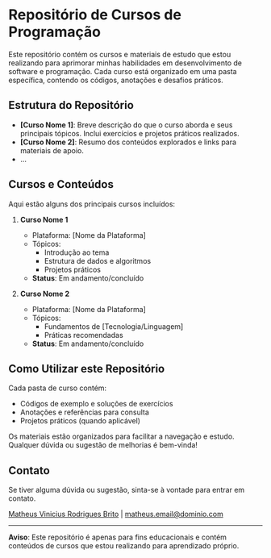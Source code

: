 # Repositório de Cursos de Programação

Este repositório contém os cursos e materiais de estudo que estou realizando para aprimorar minhas habilidades em desenvolvimento de software e programação. Cada curso está organizado em uma pasta específica, contendo os códigos, anotações e desafios práticos.

## Estrutura do Repositório

- **[Curso Nome 1]**: Breve descrição do que o curso aborda e seus principais tópicos. Inclui exercícios e projetos práticos realizados.
- **[Curso Nome 2]**: Resumo dos conteúdos explorados e links para materiais de apoio.
- ...

## Cursos e Conteúdos

Aqui estão alguns dos principais cursos incluídos:

1. **Curso Nome 1**
   - Plataforma: [Nome da Plataforma]
   - Tópicos: 
     - Introdução ao tema
     - Estrutura de dados e algoritmos
     - Projetos práticos
   - **Status**: Em andamento/concluído

2. **Curso Nome 2**
   - Plataforma: [Nome da Plataforma]
   - Tópicos:
     - Fundamentos de [Tecnologia/Linguagem]
     - Práticas recomendadas
   - **Status**: Em andamento/concluído

## Como Utilizar este Repositório

Cada pasta de curso contém:
- Códigos de exemplo e soluções de exercícios
- Anotações e referências para consulta
- Projetos práticos (quando aplicável)

Os materiais estão organizados para facilitar a navegação e estudo. Qualquer dúvida ou sugestão de melhorias é bem-vinda!

## Contato

Se tiver alguma dúvida ou sugestão, sinta-se à vontade para entrar em contato.

[Matheus Vinicius Rodrigues Brito](https://linkedin.com/in/matheus-brito) | matheus.email@dominio.com

---

**Aviso**: Este repositório é apenas para fins educacionais e contém conteúdos de cursos que estou realizando para aprendizado próprio.
